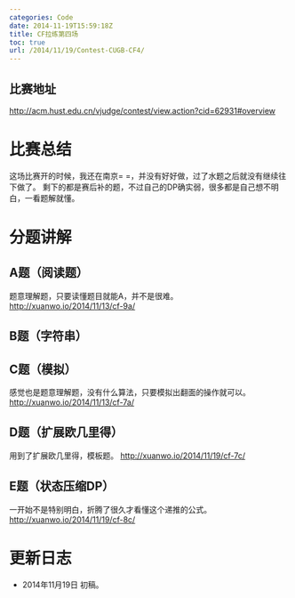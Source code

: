 ```yaml
---
categories: Code
date: 2014-11-19T15:59:18Z
title: CF拉练第四场
toc: true
url: /2014/11/19/Contest-CUGB-CF4/
---
```


## 比赛地址
http://acm.hust.edu.cn/vjudge/contest/view.action?cid=62931#overview

# 比赛总结
这场比赛开的时候，我还在南京= =，并没有好好做，过了水题之后就没有继续往下做了。
剩下的都是赛后补的题，不过自己的DP确实弱，很多都是自己想不明白，一看题解就懂。

# 分题讲解
## A题（阅读题）
题意理解题，只要读懂题目就能A，并不是很难。
http://xuanwo.io/2014/11/13/cf-9a/

## B题（字符串）

## C题（模拟）
感觉也是题意理解题，没有什么算法，只要模拟出翻面的操作就可以。
http://xuanwo.io/2014/11/13/cf-7a/

## D题（扩展欧几里得）
用到了扩展欧几里得，模板题。
http://xuanwo.io/2014/11/19/cf-7c/

## E题（状态压缩DP）
一开始不是特别明白，折腾了很久才看懂这个递推的公式。
http://xuanwo.io/2014/11/19/cf-8c/

# 更新日志
- 2014年11月19日 初稿。